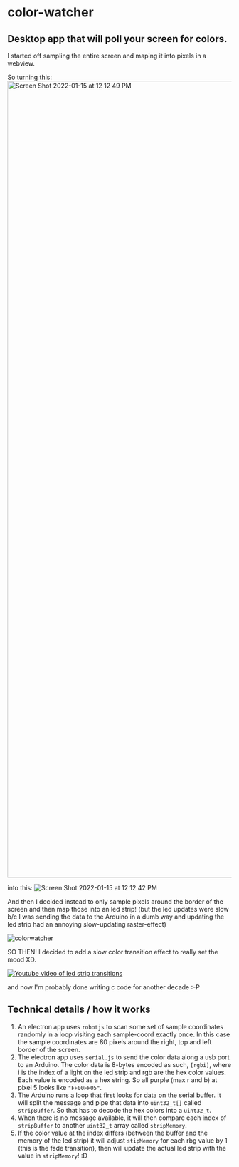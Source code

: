 # color-watcher

## Desktop app that will poll your screen for colors.

I started off sampling the entire screen and maping it into pixels in a webview.

So turning this:
<img width="1787" alt="Screen Shot 2022-01-15 at 12 12 49 PM" src="https://user-images.githubusercontent.com/2433091/149634937-719da7e3-359e-4a7a-93e1-aac7e63f48d7.png">

into this:
![Screen Shot 2022-01-15 at 12 12 42 PM](https://user-images.githubusercontent.com/2433091/149634944-d5845bd8-c080-4eb4-84ff-3a13bfdaedbf.png)

And then I decided instead to only sample pixels around the border of the screen and then map those into an led strip! (but the led updates were slow b/c I was sending the data to the Arduino in a dumb way and updating the led strip had an annoying slow-updating raster-effect)

![colorwatcher](https://user-images.githubusercontent.com/2433091/149700996-3b285906-9d0f-4578-87a6-166ddb252196.jpg)

SO THEN! I decided to add a slow color transition effect to really set the mood XD.

[![Youtube video of led strip transitions](http://img.youtube.com/vi/XLQfzb2OnuU/0.jpg)](http://www.youtube.com/watch?v=XLQfzb2OnuU "Color fade ambient lighting")

and now I'm probably done writing c code for another decade :-P


## Technical details / how it works
1) An electron app uses `robotjs` to scan some set of sample coordinates randomly in a loop visiting each sample-coord exactly once. In this case the sample coordinates are 80 pixels around the right, top and left border of the screen.
2) The electron app uses `serial.js` to send the color data along a usb port to an Arduino. The color data is 8-bytes encoded as such, `[rgbi]`, where i is the index of a light on the led strip and rgb are the hex color values. Each value is encoded as a hex string. So all purple (max r and b) at pixel 5 looks like `"FF00FF05"`.
3) The Arduino runs a loop that first looks for data on the serial buffer. It will split the message and pipe that data into `uint32_t[]` called `stripBuffer`. So that has to decode the hex colors into a `uint32_t`. 
4) When there is no message available, it will then compare each index of `stripBuffer` to another `uint32_t` array called `stripMemory`. 
5) If the color value at the index differs (between the buffer and the memory of the led strip) it will adjust `stipMemory` for each rbg value by 1 (this is the fade transition), then will update the actual led strip with the value in `stripMemory`! :D
